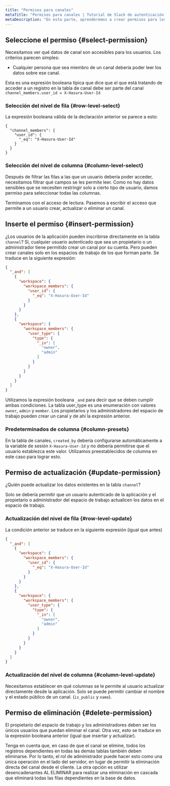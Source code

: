```yaml
---
title: "Permisos para canales"
metaTitle: "Permisos para canales | Tutorial de Slack de autenticación de Hasura"
metaDescription: "En esta parte, aprenderemos a crear permisos para los canales de la aplicación"
---
```


## Seleccione el permiso {#select-permission}

Necesitamos ver qué datos de canal son accesibles para los usuarios. Los criterios parecen simples:

- Cualquier persona que sea miembro de un canal debería poder leer los datos sobre ese canal.

Esta es una expresión booleana típica que dice que el que está tratando de acceder a un registro en la tabla de canal debe ser parte del canal `channel_members.user_id = X-Hasura-User-Id`

### Selección del nivel de fila {#row-level-select}

La expresión booleana válida de la declaración anterior se parece a esto:

```
{
  "channel_members": {
    "user_id": {
      "_eq": "X-Hasura-User-Id"
    }
  }
}
```

### Selección del nivel de columna {#column-level-select}

Después de filtrar las filas a las que un usuario debería poder acceder, necesitamos filtrar qué campos se les permite leer. Como no hay datos sensibles que se necesiten restringir solo a cierto tipo de usuario, damos permiso para seleccionar todas las columnas.

Terminamos con el acceso de lectura. Pasemos a escribir el acceso que permite a un usuario crear, actualizar o eliminar un canal.

## Inserte el permiso {#insert-permission}

¿Los usuarios de la aplicación pueden inscribirse directamente en la tabla `channel`? Sí, cualquier usuario autenticado que sea un propietario o un administrador tiene permitido crear un canal por su cuenta. Pero pueden crear canales solo en los espacios de trabajo de los que forman parte. Se traduce en la siguiente expresión:

```json
{
  "_and": [
    {
      "workspace": {
        "workspace_members": {
          "user_id": {
            "_eq": "X-Hasura-User-Id"
          }
        }
      }
    },
    {
      "workspace": {
        "workspace_members": {
          "user_type": {
            "type": {
              "_in": [
                "owner",
                "admin"
              ]
            }
          }
        }
      }
    }
  ]
}
```

Utilizamos la expresión booleana `_and` para decir que se deben cumplir ambas condiciones. La tabla user_type es una enumeración con valores `owner`, `admin` y `member`. Los propietarios y los administradores del espacio de trabajo pueden crear un canal y de ahí la expresión anterior.

### Predeterminados de columna {#column-presets}

En la tabla de canales, `created_by` debería configurarse automáticamente a la variable de sesión `X-Hasura-User-Id` y no debería permitirse que el usuario establezca este valor. Utilizamos preestablecidos de columna en este caso para lograr esto.

## Permiso de actualización {#update-permission}

¿Quién puede actualizar los datos existentes en la tabla `channel`?

Solo se debería permitir que un usuario autenticado de la aplicación y el propietario o administrador del espacio de trabajo actualicen los datos en el espacio de trabajo.

### Actualización del nivel de fila {#row-level-update}

La condición anterior se traduce en la siguiente expresión (igual que antes)

```json
{
  "_and": [
    {
      "workspace": {
        "workspace_members": {
          "user_id": {
            "_eq": "X-Hasura-User-Id"
          }
        }
      }
    },
    {
      "workspace": {
        "workspace_members": {
          "user_type": {
            "type": {
              "_in": [
                "owner",
                "admin"
              ]
            }
          }
        }
      }
    }
  ]
}
```

### Actualización del nivel de columna {#column-level-update}

Necesitamos establecer en qué columnas se le permite al usuario actualizar directamente desde la aplicación. Solo se puede permitir cambiar el nombre y el estado público de un canal. (`is_public` y `name`).

## Permiso de eliminación {#delete-permission}

El propietario del espacio de trabajo y los administradores deben ser los únicos usuarios que puedan eliminar el canal. Otra vez, esto se traduce en la expresión booleana anterior (igual que insertar y actualizar).

Tenga en cuenta que, en caso de que el canal se elimine, todos los registros dependientes en todas las demás tablas también deben eliminarse. Por lo tanto, el rol de administrador puede hacer esto como una única operación en el lado del servidor, en lugar de permitir la eliminación directa del canal desde el cliente. La otra opción es utilizar desencadenantes AL ELIMINAR para realizar una eliminación en cascada que eliminará todas las filas dependientes en la base de datos.

